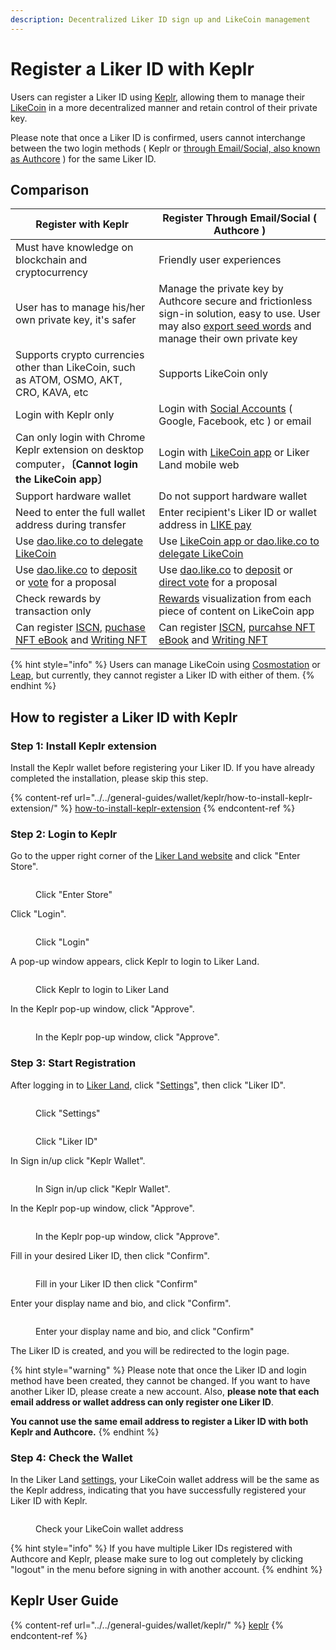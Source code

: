 ```yaml
---
description: Decentralized Liker ID sign up and LikeCoin management
---
```


# Register a Liker ID with Keplr

Users can register a Liker ID using [Keplr](../../general-guides/wallet/keplr/), allowing them to manage their [LikeCoin](https://like.co/) in a more decentralized manner and retain control of their private key.

Please note that once a Liker ID is confirmed, users cannot interchange between the two login methods ( Keplr or [through Email/Social, also known as Authcore](register/) ) for the same Liker ID.

## **Comparison**

| **Register with Keplr**                                                                                                                                                          | **Register Through Email/Social ( Authcore )**                                                                                                                                          |
| -------------------------------------------------------------------------------------------------------------------------------------------------------------------------------- | --------------------------------------------------------------------------------------------------------------------------------------------------------------------------------------- |
| Must have knowledge on blockchain and cryptocurrency                                                                                                                             | Friendly user experiences                                                                                                                                                               |
| User has to manage his/her own private key, it's safer                                                                                                                           | Manage the private key by Authcore secure and frictionless sign-in solution, easy to use. User may also [export seed words](export-seed-words.md) and manage their own private key      |
| Supports crypto currencies other than LikeCoin, such as ATOM, OSMO, AKT, CRO, KAVA, etc                                                                                          | Supports LikeCoin only                                                                                                                                                                  |
| Login with Keplr only                                                                                                                                                            | Login with [Social Accounts](register/social-media-logins.md) ( Google, Facebook, etc ) or email                                                                                        |
| Can only login with Chrome Keplr extension on desktop computer，**〔Cannot login the LikeCoin app〕**                                                                               | Login with [LikeCoin app](../liker-land/download.md) or Liker Land mobile web                                                                                                           |
| Support hardware wallet                                                                                                                                                          | Do not support hardware wallet                                                                                                                                                          |
| Need to enter the full wallet address during transfer                                                                                                                            | Enter recipient's Liker ID or wallet address in [LIKE pay](../../general-guides/wallet/like-pay.md)                                                                                     |
| Use [dao.like.co to delegate LikeCoin](../../general-guides/stake/delegation-of-likecoin/#delegate-via-dao.like.co)                                                              | Use [LikeCoin app or dao.like.co to delegate LikeCoin](../../general-guides/stake/delegation-of-likecoin/)                                                                              |
| Use [dao.like.co](https://dao.like.co/) to [deposit](../../general-guides/governance/proposal-deposit.md) or [vote](../../general-guides/governance/direct-vote/) for a proposal | Use [dao.like.co](https://dao.like.co/) to [deposit](../../general-guides/governance/proposal-deposit.md) or [direct vote](../../general-guides/governance/direct-vote/) for a proposal |
| Check rewards by transaction only                                                                                                                                                | [Rewards](../creatortools/rewards.md) visualization from each piece of content on LikeCoin app                                                                                          |
| Can register [ISCN](../../depub/what-is-iscn/app.like.co/), [puchase NFT eBook](../../depub/nft-ebook/) and  [Writing NFT](../../depub/collect-writing-nft/)                     | Can register [ISCN](../../depub/what-is-iscn/app.like.co/), [purcahse NFT eBook](../../depub/nft-ebook/) and [Writing NFT](../../depub/collect-writing-nft/)                            |



{% hint style="info" %}
Users can manage LikeCoin using [Cosmostation](../../general-guides/wallet/cosmostation/) or [Leap](../../general-guides/wallet/leap/), but currently, they cannot register a Liker ID with either of them.
{% endhint %}

## **How to register a Liker ID with Keplr**

### **Step 1: Install Keplr extension**

Install the Keplr wallet before registering your Liker ID. If you have already completed the installation, please skip this step.

{% content-ref url="../../general-guides/wallet/keplr/how-to-install-keplr-extension/" %}
[how-to-install-keplr-extension](../../general-guides/wallet/keplr/how-to-install-keplr-extension/)
{% endcontent-ref %}

### Step 2: Login to Keplr

Go to the upper right corner of the [Liker Land website](https://liker.land/en) and click "Enter Store".

<figure><img src="../../.gitbook/assets/Authcore 1-en.png" alt=""><figcaption><p> Click "Enter Store"</p></figcaption></figure>

Click "Login".

<figure><img src="../../.gitbook/assets/Authcore 2-en.png" alt=""><figcaption><p>Click "Login"</p></figcaption></figure>

A pop-up window appears, click Keplr to login to Liker Land.

<figure><img src="../../.gitbook/assets/Buy NFT Connect 3-en.png" alt=""><figcaption><p>Click Keplr to login to Liker Land</p></figcaption></figure>

In the Keplr pop-up window, click "Approve".

<figure><img src="../../.gitbook/assets/Keplr Register Liker ID 04.png" alt=""><figcaption><p>In the Keplr pop-up window, click "Approve".</p></figcaption></figure>

### Step 3: Start Registration

After logging in to [Liker Land](https://liker.land/), click "[Settings](https://liker.land/en/settings/)", then click "Liker ID".

<figure><img src="../../.gitbook/assets/Keplr Register Liker ID 05-en.png" alt=""><figcaption><p>Click "Settings"</p></figcaption></figure>

<figure><img src="../../.gitbook/assets/Keplr Register Liker ID 06-en.png" alt=""><figcaption><p>Click "Liker ID"</p></figcaption></figure>

In Sign in/up click "Keplr Wallet".

<figure><img src="../../.gitbook/assets/Keplr Register Liker ID 03-en.png" alt=""><figcaption><p>In Sign in/up click "Keplr Wallet".</p></figcaption></figure>

In the Keplr pop-up window, click "Approve".

<figure><img src="../../.gitbook/assets/Keplr Register Liker ID 09-en.png" alt=""><figcaption><p>In the Keplr pop-up window, click "Approve".</p></figcaption></figure>

Fill in your desired Liker ID, then click "Confirm".

<figure><img src="../../.gitbook/assets/Keplr Liker ID 14-en.png" alt=""><figcaption><p>Fill in your Liker ID then click "Confirm"</p></figcaption></figure>

Enter your display name and bio, and click "Confirm".

<figure><img src="../../.gitbook/assets/Keplr Liker ID 15-en.png" alt=""><figcaption><p>Enter your display name and bio, and click "Confirm"</p></figcaption></figure>

The Liker ID is created, and you will be redirected to the login page.

{% hint style="warning" %}
Please note that once the Liker ID and login method have been created, they cannot be changed. If you want to have another Liker ID, please create a new account. Also, **please note that each email address or wallet address can only register one Liker ID**.

**You cannot use the same email address to register a Liker ID with both Keplr and Authcore.**
{% endhint %}

### Step 4: Check the Wallet

In the Liker Land [settings](https://like.co/in/settings), your LikeCoin wallet address will be the same as the Keplr address, indicating that you have successfully registered your Liker ID with Keplr.

<figure><img src="../../.gitbook/assets/Keplr Register Liker ID 10-en.png" alt=""><figcaption><p>Check your LikeCoin wallet address</p></figcaption></figure>

{% hint style="info" %}
If you have multiple Liker IDs registered with Authcore and Keplr, please make sure to log out completely by clicking "logout" in the menu before signing in with another account.
{% endhint %}

## Keplr User Guide

{% content-ref url="../../general-guides/wallet/keplr/" %}
[keplr](../../general-guides/wallet/keplr/)
{% endcontent-ref %}
